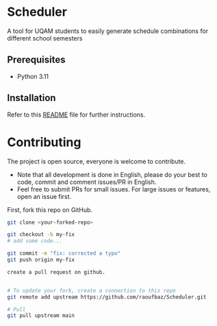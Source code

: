 # Scheduler
A tool for UQAM students to easily generate schedule combinations for different school semesters


## Prerequisites

* Python 3.11

## Installation

Refer to this  [README](INSTALLATION.md) file for further instructions.


# Contributing
The project is open source, everyone is welcome to contribute.

* Note that all development is done in English, please do your best to code, commit and comment issues/PR in English.
* Feel free to submit PRs for small issues. For large issues or features, open an issue first.

First, fork this repo on GitHub.

```bash
git clone <your-forked-repo>

git checkout -b my-fix
# add some code...

git commit -m "fix: corrected a typo"
git push origin my-fix

create a pull request on github.


# To update your fork, create a connection to this repo
git remote add upstream https://github.com/raoufbaz/Scheduler.git

# Pull
git pull upstream main 
```
